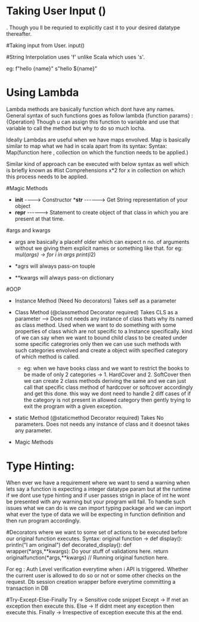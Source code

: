 # Taking User Input ()
. Though you ll be requried to explicitly cast it to your desired datatype thereafter.

#Taking input from User.
input()


#String Interpolation
uses 'f' unlike Scala which uses 's'. 

eg:
f"hello {name}"
s"hello ${name}"

# Using Lambda
Lambda methods are basically function which dont have any names. General syntax of such functions goes as follow
lambda {function params} : {Operation}
Though u can assign this function to variable and use that variable to call the method
but why to do so much locha.

Ideally Lambdas are useful when we have maps envolved.
Map is basically similar to map what we had in scala apart from its syntax:
Syntax:
Map(function here , collection on which the function needs to be applied.)

Similar kind of approach can be executed with below syntax as well which is briefly known as 
#list Comprehensions
x*2 for x in collection on which this process needs to be applied.

#Magic Methods
* __init__  ----> Constructor
*__str__   ------> Get String representation of your object 
* __repr__  ------> Statement to create object of that class in which you are present at that time.

#args and kwargs
* args are basically a placehf older which can expect n no. of arguments without we giving them explicit names or something like that.
for eg:
mul(*args) -> for i in args print(i*2)

* *agrs will always pass-on touple 
* **kwargs will always pass-on dictionary

#OOP

* Instance Method (Need No decorators) Takes self as a parameter
* Class Method (@classmethod Decorator required) Takes CLS as a parameter -->
  Does not needs any instance of class thats why its named as class method.
  Used when we want to do something with some properties of class which are not specific to a Instance specifically. kind of we can say when we want to bound
  child class to be created under some specific categrories only then we can use such methods with such categories envolved and create a object wiith specified category of which method is called.
  * eg:
    when we have books class and we want to restrict the books to be made of only 2 categories -> 1. HardCover and 2. SoftCover
    then we can create 2 class methods deriving the same and we can just call that specific class method of hardcover or softcover accordingly and get this done.
    this way we dont need to handle 2 diff cases of if the category is not present in allowed category then gently trying to exit the program with a given exception.
    
    
  
* static Method (@staticmethod Decorator required) Takes No parameters.
  Does not needs any instance of class and it doesnot takes any parameter.
* Magic Methods


# Type Hinting:
When ever we have a requirement where we want to send a warning when lets say a function is expecting a integer datatype param but at the runtime if we dont use type hinting and if user
passes strign in place of int he wont be presented with any warning but your program will fail.
To handle such issues what we can do is we can import typing package and we can import what ever the type of data we will be expecting in function definition and then run program accordingly.


#Decorators
where we want to some set of actions to be executed before our original function executes.
Syntax: original function -> 
def display():
  println("I am original")
def decorated_display():
  def wrapper(*args,**kwargs):
    Do your stuff of validations here.
    return originalfunction(*args,**kwargs) // Running original function here.

For eg :
Auth Level verification everytime when i API is triggered. Whether the current user is allowed to do so or not or some other checks on the request.
Db session creation wrapper before everytime committing a transaction in DB


#Try-Except-Else-Finally
Try -> Sensitive code snippet
Except -> If met an exception then execute this.
Else -> If didnt meet any exception then execute this.
Finally -> Irrespective of exception execute this at the end.
